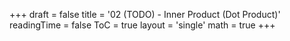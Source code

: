 +++
draft = false
title = '02 (TODO) - Inner Product (Dot Product)'
readingTime = false
ToC = true
layout = 'single'
math = true
+++
